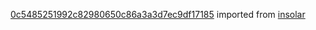 [0c5485251992c82980650c86a3a3d7ec9df17185](https://github.com/insolar/insolar/commit/0c5485251992c82980650c86a3a3d7ec9df17185) imported from [insolar](https://github.com/insolar/insolar)
